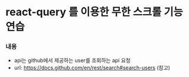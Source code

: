 # react-query 를 이용한 무한 스크롤 기능 연습

### 내용

- api는 github에서 제공하는 user를 조회하는 api 요청
- url: https://docs.github.com/en/rest/search#search-users (참고)